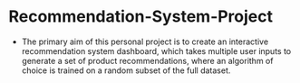 # Recommendation-System-Project

* The primary aim of this personal project is to create an interactive recommendation system dashboard, which takes multiple user inputs to generate a set of product recommendations, where an algorithm of choice is trained on a random subset of the full dataset.
